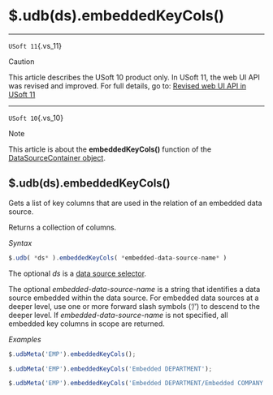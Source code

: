 # $.udb(ds).embeddedKeyCols()



----

`USoft 11`{.vs_11}

> [!CAUTION]
> This article describes the USoft 10 product only.
> In USoft 11, the web UI API was revised and improved. For full details, go to:
> [Revised web UI API in USoft 11](/docs/Web%20and%20app%20UIs/UDB%20udb/Revised%20web%20UI%20API%20in%20USoft%2011.md)

----

`USoft 10`{.vs_10}

> [!NOTE]
> This article is about the **embeddedKeyCols()** function of the [DataSourceContainer object](/docs/Web%20and%20app%20UIs/UDB%20DataSourceContainer).

## **$.udb(ds).embeddedKeyCols()**

Gets a list of key columns that are used in the relation of an embedded data source.

Returns a collection of columns.

*Syntax*

```js
$.udb( *ds* ).embeddedKeyCols( *embedded-data-source-name* )
```

The optional *ds* is a [data source selector](/docs/Web%20and%20app%20UIs/UDB%20DataSourceMetaContainer/UDB%20DataSourceMetaContainer%20object.md).

The optional *embedded-data-source-name* is a string that identifies a data source embedded within the data source. For embedded data sources at a deeper level, use one or more forward slash symbols (‘/’) to descend to the deeper level. If *embedded-data-source-name* is not specified, all embedded key columns in scope are returned.

*Examples*

```js
$.udbMeta('EMP').embeddedKeyCols();
```

```js
$.udbMeta('EMP').embeddedKeyCols('Embedded DEPARTMENT');
```

```js
$.udbMeta('EMP').embeddedKeyCols('Embedded DEPARTMENT/Embedded COMPANY');
```

 